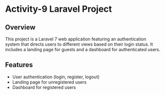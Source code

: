 # Activity-9 Laravel Project

## Overview

This project is a Laravel 7 web application featuring an authentication system that directs users to different views based on their login status. It includes a landing page for guests and a dashboard for authenticated users.

## Features

- User authentication (login, register, logout)
- Landing page for unregistered users
- Dashboard for registered users
